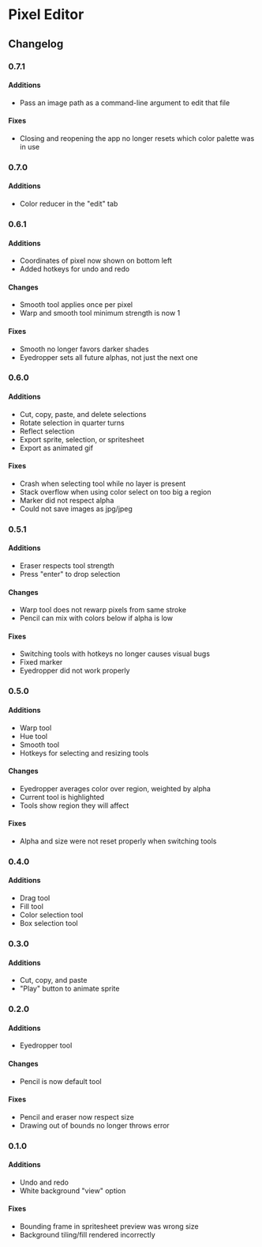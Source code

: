 # Pixel Editor

## Changelog

### 0.7.1

#### Additions
- Pass an image path as a command-line argument to edit that file

#### Fixes
- Closing and reopening the app no longer resets which color palette was in use

### 0.7.0

#### Additions
- Color reducer in the "edit" tab

### 0.6.1

#### Additions
- Coordinates of pixel now shown on bottom left
- Added hotkeys for undo and redo

#### Changes
- Smooth tool applies once per pixel
- Warp and smooth tool minimum strength is now 1

#### Fixes
- Smooth no longer favors darker shades
- Eyedropper sets all future alphas, not just the next one

### 0.6.0

#### Additions
- Cut, copy, paste, and delete selections
- Rotate selection in quarter turns
- Reflect selection
- Export sprite, selection, or spritesheet
- Export as animated gif

#### Fixes
- Crash when selecting tool while no layer is present
- Stack overflow when using color select on too big a region
- Marker did not respect alpha
- Could not save images as jpg/jpeg

### 0.5.1

#### Additions
- Eraser respects tool strength
- Press "enter" to drop selection

#### Changes
- Warp tool does not rewarp pixels from same stroke
- Pencil can mix with colors below if alpha is low

#### Fixes
- Switching tools with hotkeys no longer causes visual bugs
- Fixed marker
- Eyedropper did not work properly

### 0.5.0

#### Additions
- Warp tool
- Hue tool
- Smooth tool
- Hotkeys for selecting and resizing tools

#### Changes
- Eyedropper averages color over region, weighted by alpha
- Current tool is highlighted
- Tools show region they will affect

#### Fixes
- Alpha and size were not reset properly when switching tools

### 0.4.0

#### Additions
- Drag tool
- Fill tool
- Color selection tool
- Box selection tool

### 0.3.0

#### Additions
- Cut, copy, and paste
- "Play" button to animate sprite

### 0.2.0

#### Additions
- Eyedropper tool

#### Changes
- Pencil is now default tool

#### Fixes
- Pencil and eraser now respect size
- Drawing out of bounds no longer throws error

### 0.1.0

#### Additions
- Undo and redo
- White background "view" option

#### Fixes
- Bounding frame in spritesheet preview was wrong size
- Background tiling/fill rendered incorrectly
